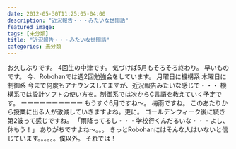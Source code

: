 ```yaml
---
date: 2012-05-30T11:25:05-04:00
description: "近況報告・・・みたいな世間話"
featured_image: 
tags: [未分類]
title: "近況報告・・・みたいな世間話"
categories: 未分類
---
```


お久しぶりです。
4回生の中津です。
気づけば5月もそろそろ終わり。
早いものです。
今、Robohanでは週2回勉強会をしています。
月曜日に機構系
木曜日に制御系
今まで何度もアナウンスしてますが、近況報告みたいな感じで・・・
機構系では設計ソフトの使い方を。制御系では次からC言語を教えていく予定です。
ーーーーーーーーーー
もうすぐ6月ですね〜。
梅雨ですね。
このあたりから授業に出る人が激減していきますよね。更に。
ゴールデンウィーク後に続き第2波って感じですね。
「雨降ってるし・・・学校行くんだるいな・・・よし、休もう！」
ありがちですよね〜。。。
きっとRobohanにはそんな人はいないと信じています。。。。。。僕以外。
それでは！
